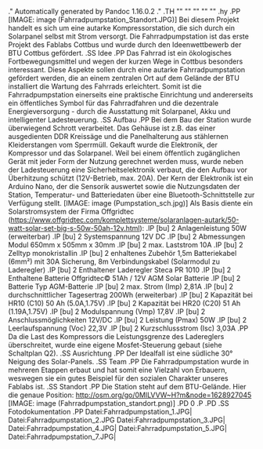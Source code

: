 .\" Automatically generated by Pandoc 1.16.0.2
.\"
.TH "" "" "" "" ""
.hy
.PP
[IMAGE: image (Fahrradpumpstation_Standort.JPG)] Bei diesem Projekt
handelt es sich um eine autarke Kompressorstation, die sich durch ein
Solarpanel selbst mit Strom versorgt.
Die Fahrradpumpstation ist das erste Projekt des Fablabs Cottbus und
wurde durch den Ideenwettbewerb der BTU Cottbus gefördert.
.SS Idee
.PP
Das Fahrrad ist ein ökologisches Fortbewegungsmittel und wegen der
kurzen Wege in Cottbus besonders interessant.
Diese Aspekte sollen durch eine autarke Fahrradpumpstation gefördert
werden, die an einem zentralen Ort auf dem Gelände der BTU installiert
die Wartung des Fahrrads erleichtert.
Somit ist die Fahrradpumpstation einerseits eine praktische Einrichtung
und andererseits ein öffentliches Symbol für das Fahrradfahren und die
dezentrale Energieversorgung \- durch die Ausstattung mit Solarpanel,
Akku und intelligenter Ladesteuerung.
.SS Aufbau
.PP
Bei dem Bau der Station wurde überwiegend Schrott verarbeitet.
Das Gehäuse ist z.B.
das einer ausgedienten DDR Kreissäge und die Panelhalterung aus
stählernen Kleiderstangen vom Sperrmüll.
Gekauft wurde die Elektronik, der Kompressor und das Solarpanel.
Weil bei einem öffentlich zugänglichen Gerät mit jeder Form der Nutzung
gerechnet werden muss, wurde neben der Ladesteuerung eine
Sicherheitselektronik verbaut, die den Aufbau vor Überhitzung schützt
(12V\-Betrieb, max.
20A).
Der Kern der Elektronik ist ein Arduino Nano, der die Sensorik auswertet
sowie die Nutzungsdaten der Station, Temperatur\- und Batteriedaten über
eine Bluetooth\-Schnittstelle zur Verfügung stellt.
[IMAGE: image (Pumpstation_sch.jpg)] Als Basis diente ein
Solarstromsystem der Firma
Offgridtec (https://www.offgridtec.com/komplettsysteme/solaranlagen-autark/50-watt-solar-set-big-s-50w-50ah-12v.html):
.IP \[bu] 2
Anlagenleistung 50W (erweiterbar)
.IP \[bu] 2
Systemspannung 12V DC
.IP \[bu] 2
Abmessungen Modul 650mm x 505mm x 30mm
.IP \[bu] 2
max.
Laststrom 10A
.IP \[bu] 2
Zelltyp monokristallin
.IP \[bu] 2
enhaltenes Zubehör 1,5m Batteriekabel (6mm²) mit 30A Sicherung, 8m
Verbindungskabel (Solarmodul zu Laderegler)
.IP \[bu] 2
Enthaltener Laderegler Steca PR 1010
.IP \[bu] 2
Enthaltene Batterie Offgridtec© 51Ah / 12V AGM Solar Batterie
.IP \[bu] 2
Batterie Typ AGM\-Batterie
.IP \[bu] 2
max.
Strom (Imp) 2,81A
.IP \[bu] 2
durchschnittlicher Tagesertrag 200Wh (erweiterbar)
.IP \[bu] 2
Kapazität bei HR10 (C10) 50 Ah (5.0A,1.75V)
.IP \[bu] 2
Kapazität bei HR20 (C20) 51 Ah (1.19A,1.75V)
.IP \[bu] 2
Modulspannung (Vmp) 17,8V
.IP \[bu] 2
Anschlussmöglichkeiten 12V/DC
.IP \[bu] 2
Leistung (Pmax) 50W
.IP \[bu] 2
Leerlaufspannung (Voc) 22,3V
.IP \[bu] 2
Kurzschlussstrom (Isc) 3,03A
.PP
Da die Last des Kompressors die Leistungsgrenze des Ladereglers
überschreitet, wurde eine eigene Mosfet\-Steuerung gebaut (siehe
Schaltplan Q2).
.SS Ausrichtung
.PP
Der Idealfall ist eine südliche 30° Neigung des Solar\-Panels.
.SS Team
.PP
Die Fahrradpumpstation wurde in mehreren Etappen erbaut und hat somit
eine Vielzahl von Erbauern, weswegen sie ein gutes Beispiel für den
sozialen Charakter unseres Fablabs ist.
.SS Standort
.PP
Die Station steht auf dem BTU\-Gelände.
Hier die genaue Position:
<http://osm.org/go/0MlLVVW~H?m&node=1628927045>
[IMAGE: image (Fahrradpumpstation_standort.png)]
.PD 0
.P
.PD
.SS Fotodokumentation
.PP
Datei:Fahrradpumpstation_1.JPG| Datei:Fahrradpumpstation_2.JPG
Datei:Fahrradpumpstation_3.JPG| Datei:Fahrradpumpstation_4.JPG|
Datei:Fahrradpumpstation_5.JPG| Datei:Fahrradpumpstation_7.JPG|
